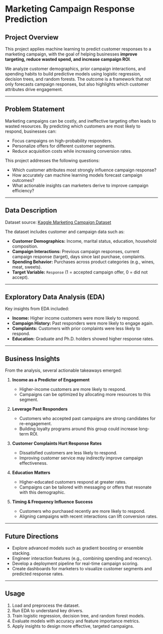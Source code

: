 # Marketing Campaign Response Prediction

## Project Overview
This project applies machine learning to predict customer responses to a marketing campaign, with the goal of helping businesses **improve targeting, reduce wasted spend, and increase campaign ROI**.  

We analyze customer demographics, prior campaign interactions, and spending habits to build predictive models using logistic regression, decision trees, and random forests. The outcome is a framework that not only forecasts campaign responses, but also highlights which customer attributes drive engagement.

---

## Problem Statement
Marketing campaigns can be costly, and ineffective targeting often leads to wasted resources. By predicting which customers are most likely to respond, businesses can:  

- Focus campaigns on high-probability responders.  
- Personalize offers for different customer segments.  
- Reduce acquisition costs while increasing conversion rates.  

This project addresses the following questions:  
- Which customer attributes most strongly influence campaign response?  
- How accurately can machine learning models forecast campaign outcomes?  
- What actionable insights can marketers derive to improve campaign efficiency?  

---

## Data Description
Dataset source: [Kaggle Marketing Campaign Dataset](https://www.kaggle.com/datasets/rodsaldanha/arketing-campaign)  

The dataset includes customer and campaign data such as:  
- **Customer Demographics:** Income, marital status, education, household composition.  
- **Campaign Interactions:** Previous campaign responses, current campaign response (target), days since last purchase, complaints.  
- **Spending Behavior:** Purchases across product categories (e.g., wines, meat, sweets).  
- **Target Variable:** `Response` (1 = accepted campaign offer, 0 = did not accept).  

---

## Exploratory Data Analysis (EDA)
Key insights from EDA included:  
- **Income:** Higher income customers were more likely to respond.  
- **Campaign History:** Past responders were more likely to engage again.  
- **Complaints:** Customers with prior complaints were less likely to respond.  
- **Education:** Graduate and Ph.D. holders showed higher response rates.  


---

## Business Insights
From the analysis, several actionable takeaways emerged:  

1. **Income as a Predictor of Engagement**  
   - Higher-income customers are more likely to respond.  
   - Campaigns can be optimized by allocating more resources to this segment.  

2. **Leverage Past Responders**  
   - Customers who accepted past campaigns are strong candidates for re-engagement.  
   - Building loyalty programs around this group could increase long-term ROI.  

3. **Customer Complaints Hurt Response Rates**  
   - Dissatisfied customers are less likely to respond.  
   - Improving customer service may indirectly improve campaign effectiveness.  

4. **Education Matters**  
   - Higher-educated customers respond at greater rates.  
   - Campaigns can be tailored with messaging or offers that resonate with this demographic.  

5. **Timing & Frequency Influence Success**  
   - Customers who purchased recently are more likely to respond.  
   - Aligning campaigns with recent interactions can lift conversion rates.  

---

## Future Directions
- Explore advanced models such as gradient boosting or ensemble stacking.  
- Engineer interaction features (e.g., combining spending and recency).  
- Develop a deployment pipeline for real-time campaign scoring.  
- Create dashboards for marketers to visualize customer segments and predicted response rates.  

---

## Usage
1. Load and preprocess the dataset.  
2. Run EDA to understand key drivers.  
3. Train logistic regression, decision tree, and random forest models.  
4. Evaluate models with accuracy and feature importance metrics.  
5. Apply insights to design more effective, targeted campaigns.  
